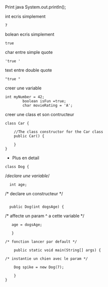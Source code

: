 Print java
System.out.println();

int ecris simplement

``` 
7 
```

bolean ecris simplement

``` 
true 
```

char  entre simple quote

``` 
'true '
```
text  entre double quote

``` 
"true "
```

creer une variable

```
int myNumber = 42;
		boolean isFun =true; 
		char movieRating = 'A'; 
```
creer une class et son contructeur 
```
class Car {

    //The class constructor for the Car class
    public Car() {

    }
}
```
* Plus en detail
```
class Dog {
```
/*declare une variable*/
```
  int age;
``` 
/* declare un constructeur */
```
 
  public Dog(int dogsAge) {
```
   /* affecte un param ^ a cette variable */
 ```
    age = dogsAge;
      
    }

```
	/* fonction lancer par default */
```
	public static void main(String[] args) {
```
    /* instantie un chien avec le param */
```
    Dog spike = new Dog(7);

	}
}
```

